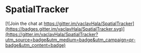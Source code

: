 # SpatialTracker

[![Join the chat at https://gitter.im/vaclavHala/SpatialTracker](https://badges.gitter.im/vaclavHala/SpatialTracker.svg)](https://gitter.im/vaclavHala/SpatialTracker?utm_source=badge&utm_medium=badge&utm_campaign=pr-badge&utm_content=badge)